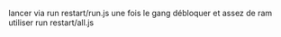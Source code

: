 lancer via run restart/run.js
une fois le gang débloquer et assez de ram utiliser run restart/all.js